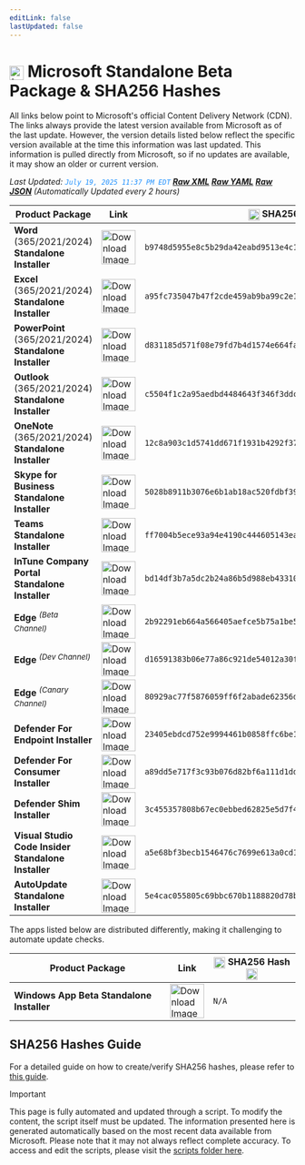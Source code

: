 ```yaml
---
editLink: false
lastUpdated: false
---
```

# <img src="/images/Microsoft_Logo_512px.png" alt="image" width="25" style="vertical-align: middle; display: inline-block;" /> Microsoft Standalone Beta Package & SHA256 Hashes

<span class="extra-small">All links below point to Microsoft's official Content Delivery Network (CDN).</span>
<span class="extra-small">The links always provide the latest version available from Microsoft as of the last update. However, the version details listed below reflect the specific version available at the time this information was last updated. This information is pulled directly from Microsoft, so if no updates are available, it may show an older or current version.</span>

<span class="extra-small">_Last Updated: <code style="color : dodgerblue">July 19, 2025 11:37 PM EDT</code> [**_Raw XML_**](https://github.com/cocopuff2u/MOFA/blob/main/latest_raw_files/macos_standalone_beta.xml) [**_Raw YAML_**](https://github.com/cocopuff2u/MOFA/blob/main/latest_raw_files/macos_standalone_beta.yaml) [**_Raw JSON_**](https://github.com/cocopuff2u/MOFA/blob/main/latest_raw_files/macos_standalone_beta.json)
 (Automatically Updated every 2 hours)_</span>

| **Product Package** | **Link** | **<img src="/images/sha-256.png" alt="image" width="20" style="vertical-align: middle; display: inline-block;" /> SHA256 Hash <img src="/images/sha-256.png" alt="image" width="20" style="vertical-align: middle; display: inline-block;" />** |
|----------------------|----------|------------------|
| **Word** (365/2021/2024) **Standalone Installer** | <a href="https://officecdnmac.microsoft.com/pr/4B2D7701-0A4F-49C8-B4CB-0C2D4043F51F/MacAutoupdate/Microsoft_Word_16.100.25071516_Updater.pkg"><img src="/images/MSWD_512x512x32.png" alt="Download Image" width="60"></a> | `b9748d5955e8c5b29da42eabd9513e4c17a597cd3902bf6573b73b624e01838c` |
| **Excel** (365/2021/2024) **Standalone Installer** | <a href="https://officecdnmac.microsoft.com/pr/4B2D7701-0A4F-49C8-B4CB-0C2D4043F51F/MacAutoupdate/Microsoft_Excel_16.100.25071516_Updater.pkg"><img src="/images/XCEL_512x512x32.png" alt="Download Image" width="60"></a> | `a95fc735047b47f2cde459ab9ba99c2e1968b3e40c69ef72934e3f113f095891` |
| **PowerPoint** (365/2021/2024) **Standalone Installer** | <a href="https://officecdnmac.microsoft.com/pr/4B2D7701-0A4F-49C8-B4CB-0C2D4043F51F/MacAutoupdate/Microsoft_PowerPoint_16.100.25071516_Updater.pkg"><img src="/images/PPT3_512x512x32.png" alt="Download Image" width="60"></a> | `d831185d571f08e79fd7b4d1574e664fa16268dbdc0772d5be76d9887ea97d22` |
| **Outlook** (365/2021/2024) **Standalone Installer**| <a href="https://officecdnmac.microsoft.com/pr/4B2D7701-0A4F-49C8-B4CB-0C2D4043F51F/MacAutoupdate/Microsoft_Outlook_16.100.25071516_Updater.pkg"><img src="/images/Outlook_512x512x32.png" alt="Download Image" width="60"></a> | `c5504f1c2a95aedbd4484643f346f3ddcee1d54665ccbb1c919f0118ee396732` |
| **OneNote** (365/2021/2024) **Standalone Installer** | <a href="https://officecdnmac.microsoft.com/pr/4B2D7701-0A4F-49C8-B4CB-0C2D4043F51F/MacAutoupdate/Microsoft_OneNote_16.100.25071516_Updater.pkg"><img src="/images/OneNote_512x512x32.png" alt="Download Image" width="60"></a> | `12c8a903c1d5741dd671f1931b4292f37d14e6819956c2c69b5832f2e4d4b0c1` |
| **Skype for Business Standalone Installer** | <a href="https://officecdn.microsoft.com/pr/4B2D7701-0A4F-49C8-B4CB-0C2D4043F51F/MacAutoupdate/SkypeForBusinessUpdater-16.31.10.pkg"><img src="/images/skype_for_business.png" alt="Download Image" width="60"></a> | `5028b8911b3076e6b1ab18ac520fdbf390ecd7da8d57986e86b2c9351a93d175` |
| **Teams Standalone Installer** | <a href="https://statics.teams.cdn.office.net/production-osx/25192.401.3795.3456/MicrosoftTeams.pkg"><img src="/images/teams_512x512x32.png" alt="Download Image" width="60"></a> | `ff7004b5ece93a94e4190c444605143ea936157a811a36c6403d4d82b59b84f1` |
| **InTune Company Portal Standalone Installer** | <a href="https://officecdnmac.microsoft.com/pr/4B2D7701-0A4F-49C8-B4CB-0C2D4043F51F/MacAutoupdate/CompanyPortal_5.2504.2-Upgrade.pkg"><img src="/images/companyportal.png" alt="Download Image" width="60"></a> | `bd14df3b7a5dc2b24a86b5d988eb433103ecaae16e5e4ed211048fe04186c588` |
| **Edge** <sup>_(Beta Channel)_</sup> | <a href="https://msedge.sf.dl.delivery.mp.microsoft.com/filestreamingservice/files/e8026aab-a09d-4554-a169-046fb27f9c6f/MicrosoftEdgeBeta-139.0.3405.42.pkg"><img src="/images/edge_beta.png" alt="Download Image" width="60"></a> | `2b92291eb664a566405aefce5b75a1be529ba4afd08384d1eb6a53fdf1fa1850` |
| **Edge** <sup>_(Dev Channel)_</sup> | <a href="https://msedge.sf.dl.delivery.mp.microsoft.com/filestreamingservice/files/79f75154-29d3-4b00-9e33-6686a2eb0038/MicrosoftEdgeDev-140.0.3430.1.pkg"><img src="/images/edge_dev.png" alt="Download Image" width="60"></a> | `d16591383b06e77a86c921de54012a30fb968ac34971bf8cf09758d5d35521dd` |
| **Edge** <sup>_(Canary Channel)_</sup> | <a href="https://msedge.sf.dl.delivery.mp.microsoft.com/filestreamingservice/files/790be6b3-f909-481d-94b1-8e592c79c222/MicrosoftEdgeCanary-140.0.3444.0.pkg"><img src="/images/edge_canary.png" alt="Download Image" width="60"></a> | `80929ac77f5876059ff6f2abade62356d348c9a3f390ca8c8172f6f2155cd898` |
| **Defender For Endpoint Installer** | <a href="https://officecdnmac.microsoft.com/pr/4B2D7701-0A4F-49C8-B4CB-0C2D4043F51F/MacAutoupdate/wdav-upgrade.pkg"><img src="/images/defender_512x512x32.png" alt="Download Image" width="60"></a> | `23405ebdcd752e9994461b0858ffc6be13b5dcacaf705e3890e041ab297bdbbd` |
| **Defender For Consumer Installer** | <a href="https://officecdnmac.microsoft.com/pr/4B2D7701-0A4F-49C8-B4CB-0C2D4043F51F/MacAutoupdate/Microsoft_Defender_101.25062.0004_Individuals_Installer.pkg"><img src="/images/defender_512x512x32.png" alt="Download Image" width="60"></a> | `a89dd5e717f3c93b076d82bf6a111d1dd6e88868256e5b3b5b3a81c0f35f30e1` |
| **Defender Shim Installer** | <a href="https://officecdnmac.microsoft.com/pr/4B2D7701-0A4F-49C8-B4CB-0C2D4043F51F/MacAutoupdate/Microsoft_Defender_101.24080.0001_Individuals_Shim_Installer.pkg"><img src="/images/defender_512x512x32.png" alt="Download Image" width="60"></a> | `3c455357808b67ec0ebbed62825e5d7f4652f3f53a1d3d58510e82099981bb51` |
| **Visual Studio Code Insider Standalone Installer** | <a href="https://vscode.download.prss.microsoft.com/dbazure/download/insider/3b2551cd990a02383190cc7670021ec6c30b86df/VSCode-darwin-universal.zip"><img src="/images/Code_512x512x32.png" alt="Download Image" width="60"></a> | `a5e68bf3becb1546476c7699e613a0cd12ba68c3b13ecc4624c060563def1d45` |
| **AutoUpdate Standalone Installer** | <a href="https://officecdnmac.microsoft.com/pr/4B2D7701-0A4F-49C8-B4CB-0C2D4043F51F/MacAutoupdate/Microsoft_AutoUpdate_4.79.25033028_Updater.pkg"><img src="/images/autoupdate.png" alt="Download Image" width="60"></a> | `5e4cac055805c69bbc670b1188820d78bc33119bf66c2e81f2fe4c2710749b6c` |

<span class="extra-small">The apps listed below are distributed differently, making it challenging to automate update checks.</span>

| **Product Package** | **Link** | **<img src="/images/sha-256.png" alt="image" width="20" style="vertical-align: middle; display: inline-block;" /> SHA256 Hash <img src="/images/sha-256.png" alt="image" width="20" style="vertical-align: middle; display: inline-block;" />** |
|----------------------|----------|------------------|
| **Windows App Beta Standalone Installer** | <a href="https://install.appcenter.ms/orgs/rdmacios-k2vy/apps/microsoft-remote-desktop-for-mac/distribution_groups/all-users-of-microsoft-remote-desktop-for-mac"><img src="/images/windowsapp.png" alt="Download Image" width="60"></a> | `N/A` |

## SHA256 Hashes Guide

For a detailed guide on how to create/verify SHA256 hashes, please refer to [this guide](/guides/how_to_sha256).

> [!IMPORTANT]
> This page is fully automated and updated through a script. To modify the content, the script itself must be updated. The information presented here is generated automatically based on the most recent data available from Microsoft. Please note that it may not always reflect complete accuracy. To access and edit the scripts, please visit the [scripts folder here](https://github.com/cocopuff2u/MOFA_WEBSITE/tree/main/update_readme_scripts).
